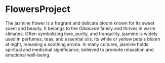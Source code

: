 # FlowersProject
The jasmine flower is a fragrant and delicate bloom known for its sweet scent and beauty. It belongs to the *Oleaceae* family and thrives in warm climates. Often symbolizing love, purity, and tranquility, jasmine is widely used in perfumes, teas, and essential oils. Its white or yellow petals bloom at night, releasing a soothing aroma. In many cultures, jasmine holds spiritual and medicinal significance, believed to promote relaxation and emotional well-being.
